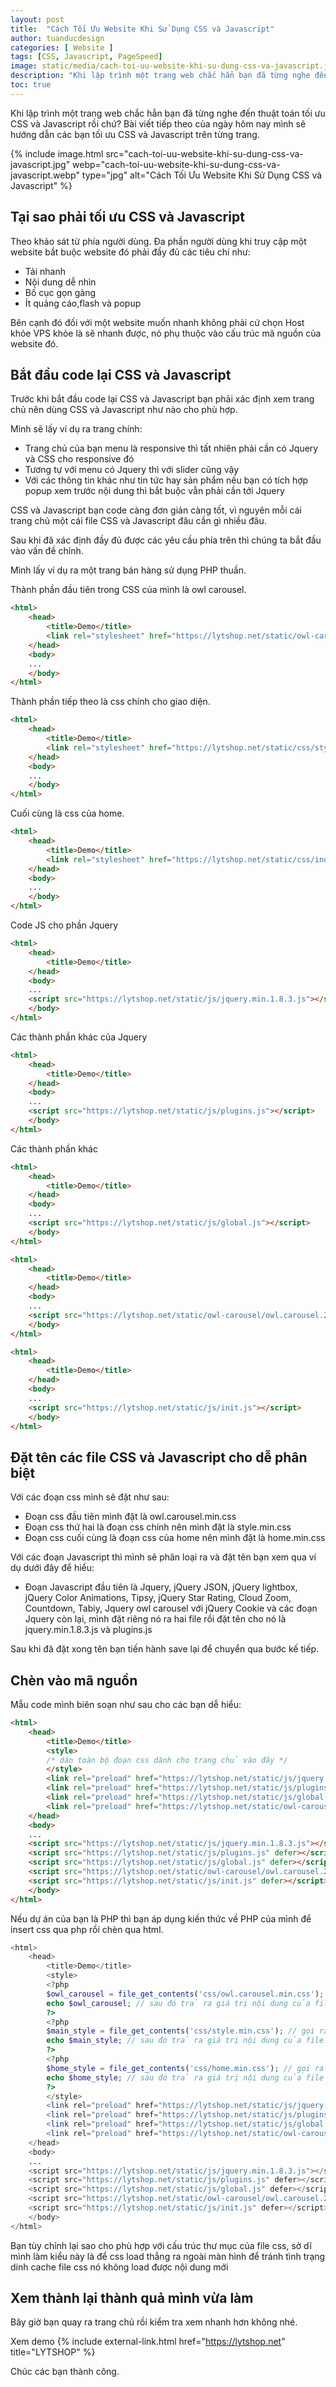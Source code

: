 ```yaml
---
layout: post
title:  "Cách Tối Ưu Website Khi Sử Dụng CSS và Javascript"
author: tuanducdesign
categories: [ Website ]
tags: [CSS, Javascript, PageSpeed]
image: static/media/cach-toi-uu-website-khi-su-dung-css-va-javascript.jpg
description: "Khi lập trình một trang web chắc hẳn bạn đã từng nghe đến thuật toán tối ưu CSS và Javascript rồi chứ."
toc: true
---
```


Khi lập trình một trang web chắc hẳn bạn đã từng nghe đến thuật toán tối ưu CSS và Javascript rồi chứ? Bài viết tiếp theo của ngày hôm nay mình sẽ hướng dẫn các bạn tối ưu CSS và Javascript trên từng trang.

{% include image.html src="cach-toi-uu-website-khi-su-dung-css-va-javascript.jpg" webp="cach-toi-uu-website-khi-su-dung-css-va-javascript.webp" type="jpg" alt="Cách Tối Ưu Website Khi Sử Dụng CSS và Javascript" %}

## Tại sao phải tối ưu CSS và Javascript

Theo khảo sát từ phía người dùng. Đa phần người dùng khi truy cập một website bắt buộc website đó phải đầy đủ các tiêu chí như:

- Tải nhanh
- Nội dung dễ nhìn
- Bố cục gọn gàng
- Ít quảng cáo,flash và popup

Bên cạnh đó đối với một website muốn nhanh không phải cứ chọn Host khỏe VPS khỏe là sẽ nhanh được, nó phụ thuộc vào cấu trúc mã nguồn của website đó.

## Bắt đầu code lại CSS và Javascript

Trước khi bắt đầu code lại CSS và Javascript bạn phải xác định xem trang chủ nên dùng CSS và Javascript như nào cho phù hợp.

Mình sẽ lấy ví dụ ra trang chính:

- Trang chủ của bạn menu là responsive thì tất nhiên phải cần có Jquery và CSS cho responsive đó
- Tương tự với menu có Jquery thì với slider cũng vậy
- Với các thông tin khác như tin tức hay sản phẩm nếu bạn có tích hợp popup xem trước nội dung thì bắt buộc vẫn phải cần tới Jquery

CSS và Javascript bạn code càng đơn giản càng tốt, vì nguyên mỗi cái trang chủ một cái file CSS và Javascript đâu cần gì nhiều đâu.

Sau khi đã xác định đầy đủ được các yêu cầu phía trên thì chúng ta bắt đầu vào vấn đề chính.

Mình lấy ví dụ ra một trang bán hàng sử dụng PHP thuần.

Thành phần đầu tiên trong CSS của mình là owl carousel.

```html
<html>
    <head>
        <title>Demo</title>
        <link rel="stylesheet" href="https://lytshop.net/static/owl-carousel/owl.carousel.2.3.4.min.css" />
    </head>
    <body>
    ...
    </body>
</html>
```

Thành phần tiếp theo là css chính cho giao diện.

```html
<html>
    <head>
        <title>Demo</title>
        <link rel="stylesheet" href="https://lytshop.net/static/css/style.css" />
    </head>
    <body>
    ...
    </body>
</html>
```

Cuối cùng là css của home.

```html
<html>
    <head>
        <title>Demo</title>
        <link rel="stylesheet" href="https://lytshop.net/static/css/index.css" />
    </head>
    <body>
    ...
    </body>
</html>
```

Code JS cho phần Jquery

```html
<html>
    <head>
        <title>Demo</title>
    </head>
    <body>
    ...
    <script src="https://lytshop.net/static/js/jquery.min.1.8.3.js"></script>
    </body>
</html>
```

Các thành phần khác của Jquery

```html
<html>
    <head>
        <title>Demo</title>
    </head>
    <body>
    ...
    <script src="https://lytshop.net/static/js/plugins.js"></script>
    </body>
</html>
```

Các thành phần khác

```html
<html>
    <head>
        <title>Demo</title>
    </head>
    <body>
    ...
    <script src="https://lytshop.net/static/js/global.js"></script>
    </body>
</html>
```

```html
<html>
    <head>
        <title>Demo</title>
    </head>
    <body>
    ...
    <script src="https://lytshop.net/static/owl-carousel/owl.carousel.2.3.4.min.js"></script>
    </body>
</html>
```

```html
<html>
    <head>
        <title>Demo</title>
    </head>
    <body>
    ...
    <script src="https://lytshop.net/static/js/init.js"></script>
    </body>
</html>
```

## Đặt tên các file CSS và Javascript cho dễ phân biệt

Với các đoạn css mình sẽ đặt như sau:

- Đoạn css đầu tiên mình đặt là owl.carousel.min.css
- Đoạn css thứ hai là đoạn css chính nên mình đặt là style.min.css
- Đoạn css cuối cùng là đoạn css của home nên mình đặt là home.min.css

Với các đoạn Javascript thì mình sẽ phân loại ra và đặt tên bạn xem qua ví dụ dưới đây để hiểu:

- Đoạn Javascript đầu tiên là Jquery, jQuery JSON, jQuery lightbox, jQuery Color Animations, Tipsy, jQuery Star Rating, Cloud Zoom, Countdown, Tabiy, Jquery owl carousel với jQuery Cookie và các đoạn Jquery còn lại, mình đặt riêng nó ra hai file rồi đặt tên cho nó là jquery.min.1.8.3.js và plugins.js

Sau khi đã đặt xong tên bạn tiến hành save lại để chuyển qua bước kế tiếp.

## Chèn vào mã nguồn

Mẫu code mình biên soạn như sau cho các bạn dễ hiểu:

```html
<html>
    <head>
        <title>Demo</title>
        <style>
        /* dán toàn bộ đoạn css dành cho trang chủ vào đây */
        </style>
        <link rel="preload" href="https://lytshop.net/static/js/jquery.min.1.8.3.js" as="script"/>
        <link rel="preload" href="https://lytshop.net/static/js/plugins.js" as="script"/>
        <link rel="preload" href="https://lytshop.net/static/js/global.js" as="script"/>
        <link rel="preload" href="https://lytshop.net/static/owl-carousel/owl.carousel.2.3.4.min.js" as="script"/>
    </head>
    <body>
    ...
    <script src="https://lytshop.net/static/js/jquery.min.1.8.3.js"></script>
    <script src="https://lytshop.net/static/js/plugins.js" defer></script>
    <script src="https://lytshop.net/static/js/global.js" defer></script>
    <script src="https://lytshop.net/static/owl-carousel/owl.carousel.2.3.4.min.js" defer></script>
    <script src="https://lytshop.net/static/js/init.js" defer></script>
    </body>
</html> 
```

Nếu dự án của bạn là PHP thì bạn áp dụng kiến thức về PHP của mình để insert css qua php rồi chèn qua html.

```php
<html>
    <head>
        <title>Demo</title>
        <style>
        <?php
        $owl_carousel = file_get_contents('css/owl.carousel.min.css'); // gọi ra hàm $owl_carousel
        echo $owl_carousel; // sau đó trả ra giá trị nội dung của file css
        ?>
        <?php
        $main_style = file_get_contents('css/style.min.css'); // gọi ra hàm $main_style
        echo $main_style; // sau đó trả ra giá trị nội dung của file css
        ?>
        <?php
        $home_style = file_get_contents('css/home.min.css'); // gọi ra hàm $home_style
        echo $home_style; // sau đó trả ra giá trị nội dung của file css
        ?>
        </style>
        <link rel="preload" href="https://lytshop.net/static/js/jquery.min.1.8.3.js" as="script"/>
        <link rel="preload" href="https://lytshop.net/static/js/plugins.js" as="script"/>
        <link rel="preload" href="https://lytshop.net/static/js/global.js" as="script"/>
        <link rel="preload" href="https://lytshop.net/static/owl-carousel/owl.carousel.2.3.4.min.js" as="script"/>
    </head>
    <body>
    ...
    <script src="https://lytshop.net/static/js/jquery.min.1.8.3.js"></script>
    <script src="https://lytshop.net/static/js/plugins.js" defer></script>
    <script src="https://lytshop.net/static/js/global.js" defer></script>
    <script src="https://lytshop.net/static/owl-carousel/owl.carousel.2.3.4.min.js" defer></script>
    <script src="https://lytshop.net/static/js/init.js" defer></script>
    </body>
</html>
```

Bạn tùy chỉnh lại sao cho phù hợp với cấu trúc thư mục của file css, sở dĩ mình làm kiểu này là để css load thẳng ra ngoài màn hình để tránh tình trạng dính cache file css nó không load được nội dung mới

## Xem thành lại thành quả mình vừa làm

Bây giờ bạn quay ra trang chủ rồi kiểm tra xem nhanh hơn không nhé.

Xem demo {% include external-link.html href="https://lytshop.net" title="LYTSHOP" %}

Chúc các bạn thành công.
